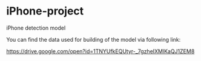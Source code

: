 # iPhone-project
iPhone detection model

You can find the data used for building of the model via following link:

https://drive.google.com/open?id=1TNYUfkEQUtyr-_7gzheIXMlKaQJ1ZEM8
